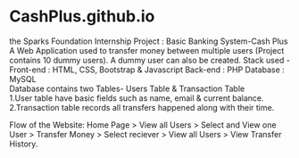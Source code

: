 # CashPlus.github.io
the Sparks Foundation Internship Project : Basic Banking System-Cash Plus
A Web Application used to transfer money between multiple users (Project contains 10 dummy users). A dummy user can also be created.
Stack used - Front-end : HTML, CSS, Bootstrap &amp; Javascript Back-end : PHP Database : MySQL  
Database contains two Tables- Users Table & Transaction Table  
1.User table have basic fields such as name, email &amp; current balance.                       
2.Transaction table records all transfers happened along with their time. 

Flow of the Website: Home Page > View all Users > Select and View one User > Transfer Money > Select reciever > View all Users > View Transfer History.
